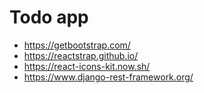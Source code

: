# Todo app

*   https://getbootstrap.com/
*   https://reactstrap.github.io/
*   https://react-icons-kit.now.sh/
*   https://www.django-rest-framework.org/